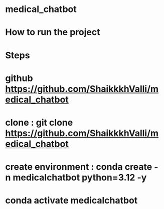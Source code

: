 # medical_chatbot
# How to run the project
# Steps
# github https://github.com/ShaikkkhValli/medical_chatbot 
# clone : git clone https://github.com/ShaikkkhValli/medical_chatbot 
# create environment : conda create -n medicalchatbot python=3.12 -y
# conda activate medicalchatbot
